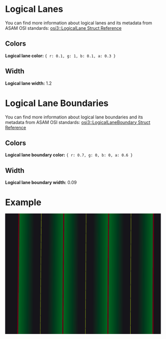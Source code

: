# Logical Lanes

You can find more information about logical lanes and its metadata from ASAM OSI standards: [osi3::LogicalLane Struct Reference](https://www.asam.net/static_downloads/ASAM_OSI_reference-documentation_v3.5.0/structosi3_1_1LogicalLane.html)

## Colors

**Logical lane color:** `{ r: 0.1, g: 1, b: 0.1, a: 0.3 }`

## Width

**Logical lane width:** 1.2

# Logical Lane Boundaries

You can find more information about logical lane boundaries and its metadata from ASAM OSI standards: [osi3::LogicalLaneBoundary Struct Reference](https://www.asam.net/static_downloads/ASAM_OSI_reference-documentation_v3.5.0/structosi3_1_1LogicalLaneBoundary.html)

## Colors

**Logical lane boundary color:** `{ r: 0.7, g: 0, b: 0, a: 0.6 }`


## Width

**Logical lane boundary width:** 0.09

# Example

![](/docs/images/LogicalLanesExample.png)